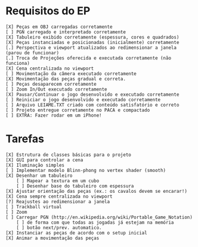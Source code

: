 # Requisitos do EP

    [X] Peças em OBJ carregadas corretamente
    [ ] PGN carregado e interpretado corretamente
    [X] Tabuleiro exibido corretamente (espessura, cores e quadrados)
    [X] Peças instanciadas e posicionadas (inicialmente) corretamente
    [.] Perspectiva e viewport atualizados ao redimensionar a janela (parou de funcionar)
    [.] Troca de Projeções oferecida e executada corretamente (não funciona)
    [X] Cena centralizada no viewport
    [ ] Movimentação da câmera executado corretamente
    [X] Movimentação das peças gradual e correta.
    [ ] Peças desaparecem corretamente
    [ ] Zoom In/Out executado corretamente
    [X] Pausar/Continuar o jogo desenvolvido e executado corretamente
    [ ] Reiniciar o jogo desenvolvido e executado corretamente
    [ ] Arquivo LEIAME.TXT criado com conteúdo satisfatório e correto
    [ ] Projeto entregue corretamente no PACA e compactado
    [ ] EXTRA: Fazer rodar em um iPhone!

# Tarefas

    [X] Estrutura de classes básicas para o projeto
    [X] GUI para controlar a cena
    [X] Iluminação simples
    [ ] Implementar modelo Blinn-phong no vertex shader (smooth)
    [X] Desenhar um tabuleiro
        [ ] Mapear a textura em um cubo
        [ ] Desenhar base do tabuleiro com espessura
    [X] Ajustar orientação das peças (ex.: os cavalos devem se encarar!)
    [X] Cena sempre centralizada no viewport
    [?] Reajustes ao redimensionar a janela
    [ ] Trackball virtual
    [ ] Zoom
    [ ] Carregar PGN (http://en.wikipedia.org/wiki/Portable_Game_Notation)
        [ ] de forma com que todas as jogadas já estejam na memória
        [ ] botão next/prev. automatico.
    [X] Instanciar as peças de acordo com o setup inicial
    [X] Animar a movimentação das peças
